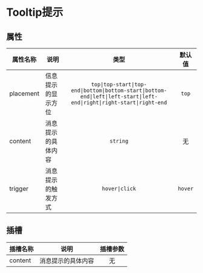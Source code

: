 # Tooltip提示

<demo src='./demos/basic.vue'></demo>

<demo src='./demos/placement.vue'></demo>

<demo src='./demos/custom-content.vue'></demo>

<demo src='./demos/trigger.vue'></demo>

## 属性
| 属性名称 | 说明 | 类型 | 默认值 |
| ---- | ---- | :----: | :----: |
| placement | 信息提示的显示方位 | `top\|top-start\|top-end\|bottom\|bottom-start\|bottom-end\|left\|left-start\|left-end\|right\|right-start\|right-end` | `top` |
| content | 消息提示的具体内容 | `string` | 无 |
| trigger | 消息提示的触发方式 | `hover\|click` | `hover` |

## 插槽
| 插槽名称 | 说明 | 插槽参数 |
| ---- | ---- | :----: |
| content | 消息提示的具体内容 | 无 |
